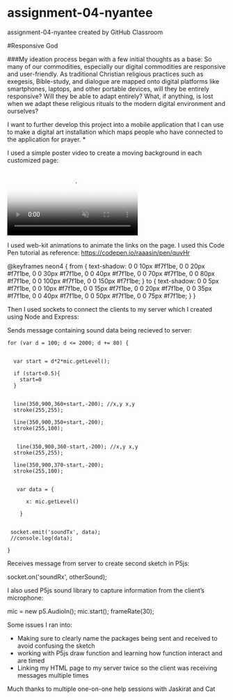 # assignment-04-nyantee
assignment-04-nyantee created by GitHub Classroom

#Responsive God

###My ideation process began with a few initial thoughts as a base: So many of our commodities, especially our digital commodities are responsive and user-friendly. As traditional Christian religious practices such as exegesis, Bible-study, and dialogue are mapped onto digital platforms like smartphones, laptops, and other portable devices, will they be entirely responsive? Will they be able to adapt entirely? What, if anything, is lost when we adapt these religious rituals to the modern digital environment and ourselves?

I want to further develop this project into a mobile application that I can use to make a digital art installation which maps people who have connected to the application for prayer. *

I used a simple poster video to create a moving background in each customized page:

<div class="fullscreen-bg">
    <video loop muted autoplay poster="img/videoframe.jpg" class="fullscreen-bg-video">
        <!-- <source src="video/big_buck_bunny.webm" type="video/webm"> -->
        <source src="gold.mp4" type="video/mp4">
        <!-- <source src="video/big_buck_bunny.ogv" type="video/ogg"> -->
    </video>
</div>


I used web-kit animations to animate the links on the page. I used this Code Pen tutorial as reference: https://codepen.io/raaasin/pen/quvHr

@keyframes neon4 {
  from {
    text-shadow: 0 0 10px #f7f1be, 0 0 20px #f7f1be, 0 0 30px #f7f1be, 0 0 40px #f7f1be, 0 0 70px #f7f1be, 0 0 80px #f7f1be, 0 0 100px #f7f1be, 0 0 150px #f7f1be;
  }
  to {
    text-shadow: 0 0 5px #f7f1be, 0 0 10px #f7f1be, 0 0 15px #f7f1be, 0 0 20px #f7f1be, 0 0 35px #f7f1be, 0 0 40px #f7f1be, 0 0 50px #f7f1be, 0 0 75px #f7f1be;
  }
}


Then I used sockets to connect the clients to my server which I created using Node and Express:

Sends message containing sound data being recieved to server:


    for (var d = 100; d <= 2000; d += 80) {
     
    
      var start = d*2*mic.getLevel();
      
      if (start<0.5){ 
        start=0
      }
        
      
      line(350,900,360+start,-200); //x,y x,y 
      stroke(255,255);
      
      line(350,900,350+start,-200);
      stroke(255,100);
      
      
       line(350,900,360-start,-200); //x,y x,y 
      stroke(255,255);
      
      line(350,900,370-start,-200);
      stroke(255,100);


       var data = {

          x: mic.getLevel()
    
        }


     socket.emit('soundTx', data);
     //console.log(data);

    }

Receives message from server to create second sketch in P5js:

 socket.on('soundRx', otherSound);

I also used P5js sound library to capture information from the client’s microphone:

  mic = new p5.AudioIn();
    mic.start();
    frameRate(30);


Some issues I ran into:

- Making sure to clearly name the packages being sent and received to avoid confusing the sketch
- working with P5js draw function and learning how function interact and are timed 
- Linking my HTML page to my server twice so the client was receiving messages multiple times

Much thanks to multiple one-on-one help sessions with Jaskirat and Cat 

